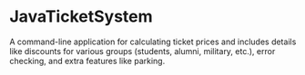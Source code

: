 # JavaTicketSystem
A command-line application for calculating ticket prices and includes details like discounts for various groups (students, alumni, military, etc.), error checking, and extra features like parking.
